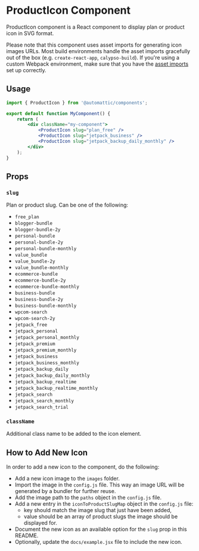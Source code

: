 ProductIcon Component
=============

ProductIcon component is a React component to display plan or product icon in SVG format.

Please note that this component uses asset imports for generating icon images URLs.
Most build environments handle the asset imports gracefully out of the box (e.g. `create-react-app`, `calypso-build`).
If you're using a custom Webpack environment, make sure that you have the [asset imports](https://webpack.js.org/guides/asset-management/#loading-images) set up correctly.

## Usage

```jsx
import { ProductIcon } from '@automattic/components';

export default function MyComponent() {
    return (
        <div className="my-component">
            <ProductIcon slug="plan_free" />
            <ProductIcon slug="jetpack_business" />
            <ProductIcon slug="jetpack_backup_daily_monthly" />
        </div>
    );
}

```

## Props

### `slug`

Plan or product slug. Can be one of the following:

- `free_plan`
- `blogger-bundle`
- `blogger-bundle-2y`
- `personal-bundle`
- `personal-bundle-2y`
- `personal-bundle-monthly`
- `value_bundle`
- `value_bundle-2y`
- `value_bundle-monthly`
- `ecommerce-bundle`
- `ecommerce-bundle-2y`
- `ecommerce-bundle-monthly`
- `business-bundle`
- `business-bundle-2y`
- `business-bundle-monthly`
- `wpcom-search`
- `wpcom-search-2y`
- `jetpack_free`
- `jetpack_personal`
- `jetpack_personal_monthly`
- `jetpack_premium`
- `jetpack_premium_monthly`
- `jetpack_business`
- `jetpack_business_monthly`
- `jetpack_backup_daily`
- `jetpack_backup_daily_monthly`
- `jetpack_backup_realtime`
- `jetpack_backup_realtime_monthly`
- `jetpack_search`
- `jetpack_search_monthly`
- `jetpack_search_trial`

### `className`

Additional class name to be added to the icon element.

## How to Add New Icon

In order to add a new icon to the component, do the following:
* Add a new icon image to the `images` folder.
* Import the image in the `config.js` file. This way an image URL will be generated by a bundler for further reuse.
* Add the image path to the `paths` object in the `config.js` file.
* Add a new entry in the `iconToProductSlugMap` object in the `config.js` file:
  * key should match the image slug that just have been added,
  * value should be an array of product slugs the image should be displayed for.
* Document the new icon as an available option for the `slug` prop in this README.
* Optionally, update the `docs/example.jsx` file to include the new icon.
